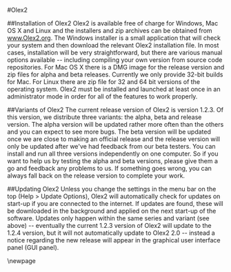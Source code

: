#Olex2

##Installation of Olex2 
Olex2 is available free of charge for Windows, Mac OS X and Linux and the installers and zip archives can be obtained from www.Olex2.org. The Windows installer is a small application that will check your system and then download the relevant Olex2 installation file. In most cases, installation will be very straightforward, but there are various manual options available -- including compiling your own version from source code repositories. For Mac OS X there is a DMG image for the release version and zip files for alpha and beta releases. Currently we only provide 32-bit builds for Mac. For Linux there are zip file for 32 and 64 bit versions of the operating system.
Olex2 must be installed and launched at least once in an administrator mode in order for all of the features to work properly.

##Variants of Olex2
The current release version of Olex2 is version 1.2.3. Of this version, we distribute three variants: the alpha, beta and release version. The alpha version will be updated rather more often than the others and you can expect to see more bugs. The beta version will be updated once we are close to making an official release and the release version will only be updated after we've had feedback from our beta testers. You can install and run all three versions independently on one computer. So if you want to help us by testing the alpha and beta versions, please give them a go and feedback any problems to us. If something goes wrong, you can always fall back on the release version to complete your work.

##Updating Olex2
Unless you change the settings in the menu bar on the top (Help > Update Options), Olex2 will automatically check for updates on start-up if you are connected to the internet. If updates are found, these will be downloaded in the background and applied on the next start-up of the software. Updates only happen within the same series and variant (see above) -- eventually the current 1.2.3 version of Olex2 will update to the 1.2.4 version, but it will not automatically update to Olex2 2.0 -- instead a notice regarding the new release will appear in the graphical user interface panel (GUI panel).

\newpage